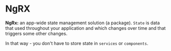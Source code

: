 # NgRX

**NgRx:** an app-wide state management solution (a package). `State` is data that used throughout your application and which changes over time and that triggers some other changes.

In that way - you don't have to store state in `services` or `components`.
